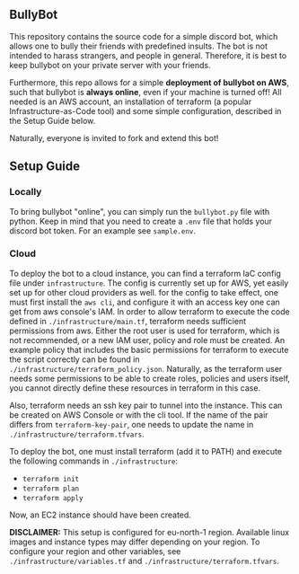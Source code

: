 ## BullyBot

This repository contains the source code for a simple discord bot, which allows one to bully their friends with predefined insults.
The bot is not intended to harass strangers, and people in general. Therefore, it is best to keep bullybot on your private server with your friends.

Furthermore, this repo allows for a simple **deployment of bullybot on AWS**, such that bullybot is **always online**, even if your machine is turned off! 
All needed is an AWS account, an installation of terraform (a popular Infrastructure-as-Code tool) and some simple configuration, described in the Setup Guide below.

Naturally, everyone is invited to fork and extend this bot!

## Setup Guide

### Locally
To bring bullybot "online", you can simply run the `bullybot.py` file with python.
Keep in mind that you need to create a `.env` file that holds your discord bot token. For an example see `sample.env`.

### Cloud
To deploy the bot to a cloud instance, you can find a terraform IaC config file under `infrastructure`.
The config is currently set up for AWS, yet easily set up for other cloud providers as well.
for the config to take effect, one must first install the `aws cli`, and configure it with an access key one can get from aws console's IAM.
In order to allow terraform to execute the code defined in `./infrastructure/main.tf`, terraform needs sufficient permissions from aws. Either the root user is used for terraform, which is not recommended, or a new IAM user, policy and role must be created. An example policy that includes the basic permissions for terraform to execute the script correctly can be found in `./infrastructure/terraform_policy.json`. Naturally, as the terraform user needs some permissions to be able to create roles, policies and users itself, you cannot directly define these resources in terraform in this case.

Also, terraform needs an ssh key pair to tunnel into the instance. This can be created on AWS Console or with the cli tool. If the name of the pair differs from `terraform-key-pair`, one needs to update the name in `./infrastructure/terraform.tfvars`.

To deploy the bot, one must install terraform (add it to PATH) and execute the following commands in `./infrastructure`:

- `terraform init`
- `terraform plan`
- `terraform apply`

Now, an EC2 instance should have been created.

**DISCLAIMER:** This setup is configured for eu-north-1 region. Available linux images and instance types may differ depending on your region. To configure your region and other variables, see `./infrastructure/variables.tf` and `./infrastructure/terraform.tfvars`.
